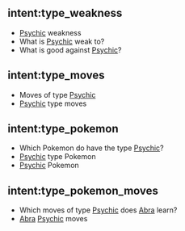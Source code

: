 <!-- Types -->

## intent:type_weakness
- [Psychic](TYPE) weakness
- What is [Psychic](TYPE) weak to?
- What is good against [Psychic](TYPE)?

## intent:type_moves
- Moves of type [Psychic](TYPE)
- [Psychic](TYPE) type moves

## intent:type_pokemon
- Which Pokemon do have the type [Psychic](TYPE)?
- [Psychic](TYPE) type Pokemon
- [Psychic](TYPE) Pokemon

## intent:type_pokemon_moves
- Which moves of type [Psychic](TYPE) does [Abra](POKEMON) learn?
- [Abra](POKEMON) [Psychic](TYPE) moves

